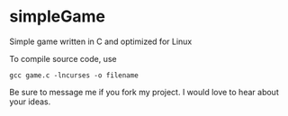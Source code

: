 # simpleGame
Simple game written in C and optimized for Linux 

To compile source code, use 
```
gcc game.c -lncurses -o filename
```

Be sure to message me if you fork my project. I would love to hear about your ideas.
